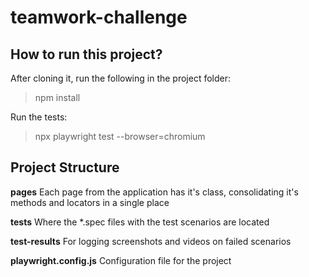 # teamwork-challenge

## How to run this project?
After cloning it, run the following in the project folder:
> npm install

Run the tests:
> npx playwright test --browser=chromium


## Project Structure
**pages**
Each page from the application has it's class, consolidating it's methods and locators in a single place
	
**tests**
Where the *.spec files with the test scenarios are located
	
**test-results**
For logging screenshots and videos on failed scenarios
	
**playwright.config.js**
Configuration file for the project